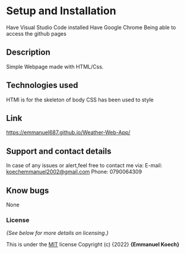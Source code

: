 # Setup and Installation
Have Visual Studio Code installed
Have Google Chrome
Being able to access the github pages
## Description
Simple Webpage made with HTML/Css.
## Technologies used
HTMl is for the skeleton of body
CSS has been used to style
## Link
https://emmanuel687.github.io/Weather-Web-App/
## Support and contact details
In case of any issues or alert,feel free to contact me via: E-mail: koechemmanuel2002@gmail.com Phone: 0790064309
## Know bugs
None
### License
*{See below for more details on licensing.}*

This is under the [MIT](LICENSE) license
Copyright (c) {2022} **{Emmanuel Koech}**